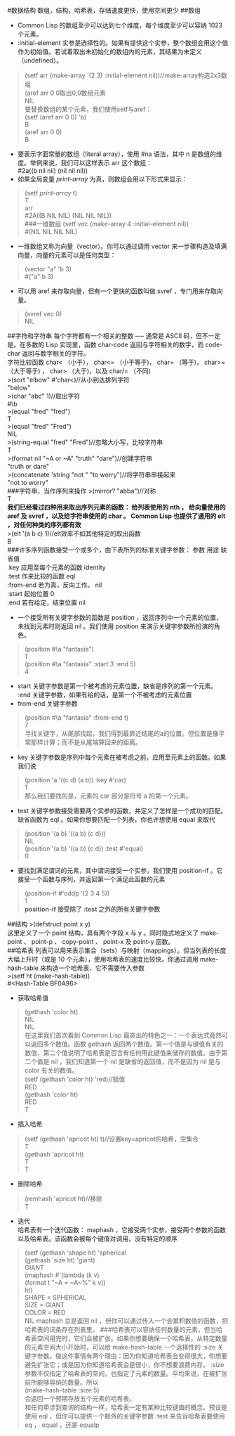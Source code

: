 #数据结构
数组，结构，哈希表，存储速度更快，使用空间更少
##数组
- Common Lisp 的数组至少可以达到七个维度，每个维度至少可以容纳 1023 个元素。  
- :initial-element 实参是选择性的。如果有提供这个实参，整个数组会用这个值作为初始值。若试着取出未初始化的数组内的元素，其结果为未定义（undefined）。
>(setf arr (make-array '(2 3) :initial-element nil))//make-array构造2x3数组  
>(aref arr 0 0取出0,0数组元素  
NIL  
要替换数组的某个元素，我们使用setf与aref：  
>(setf (aref arr 0 0) 'b)  
B  
>(aref arr 0 0)  
B  
- 要表示字面常量的数组（literal array），使用 #na 语法，其中 n 是数组的维度。举例来说，我们可以这样表示 arr 这个数组：  
\#2a((b nil nil) (nil nil nil))  
- 如果全局变量 *print-array* 为真，则数组会用以下形式来显示：
>(setf *print-array* t)  
T  
>arr  
\#2A((B NIL NIL) (NIL NIL NIL))  
###一维数组
>(setf vec (make-array 4 :initial-element nil))  
\#(NIL NIL NIL NIL)  
- 一维数组又称为向量（vector）。你可以通过调用 vector 来一步骤构造及填满向量，向量的元素可以是任何类型：  
>(vector "a" 'b 3)  
\#("a" b 3)  
- 可以用 aref 来存取向量，但有一个更快的函数叫做 svref ，专门用来存取向量。  
>(svref vec 0)  
NIL  

##字符和字符串
每个字符都有一个相关的整数 ── 通常是 ASCII 码，但不一定是。在多数的 Lisp 实现里，函数 char-code 返回与字符相关的数字，而 code-char 返回与数字相关的字符。  
字符比较函数 char< （小于）， char<= （小于等于)， char= （等于)， char>= （大于等于) ， char> （大于)，以及 char/= （不同)  
\>(sort "elbow" #'char<)//从小到达排列字符  
"below"  
\>(char "abc" 1)//取出字符  
\#\\b  
\>(equal "fred" "fred")  
T  
\>(equal "fred" "Fred")  
NIL  
\>(string-equal "fred" "Fred")//忽略大小写，比较字符串  
T  
\>(format nil "~A or ~A" "truth" "dare")//创建字符串  
"truth or dare"  
\>(concatenate 'string "not " "to worry")//将字符串串接起来  
"not to worry"  
###字符串，当作序列来操作
\>(mirror? "abba")//对称  
T  
**我们已经看过四种用来取出序列元素的函数： 给列表使用的 nth ， 给向量使用的 aref 及 svref ，以及给字符串使用的 char 。 Common Lisp 也提供了通用的 elt ，对任何种类的序列都有效**  
\>(elt '(a b c) 1)//elt效率不如其他特定的取出函数  
B  
###许多序列函数接受一个或多个，由下表所列的标准关键字参数：
参数      用途                    缺省值  
:key      应用至每个元素的函数    identity  
:test     作来比较的函数          eql  
:from-end 若为真，反向工作。      nil  
:start    起始位置                0  
:end      若有给定，结束位置      nil  
- 一个接受所有关键字参数的函数是 position ，返回序列中一个元素的位置，未找到元素时则返回 nil 。我们使用 position 来演示关键字参数所扮演的角色。  
>(position #\a "fantasia")  
1  
>(position #\a "fantasia" :start 3 :end 5)  
4  
- start 关键字参数是第一个被考虑的元素位置，缺省是序列的第一个元素。 :end 关键字参数，如果有给的话，是第一个不被考虑的元素位置  
- from-end 关键字参数  
>(position #\a "fantasia" :from-end t)  
7  
寻找关键字，从尾部找起，我们得到最靠近结尾的a的位置。但位置是像平常那样计算；而不是从尾端算回来的距离。  
- key 关键字参数是序列中每个元素在被考虑之前，应用至元素上的函数。如果我们说  
>(position 'a '((c d) (a b)) :key #'car)  
1  
那么我们要找的是，元素的 car 部分是符号 a 的第一个元素。  
- test 关键字参数接受需要两个实参的函数，并定义了怎样是一个成功的匹配。缺省函数为 eql 。如果你想要匹配一个列表，你也许想使用 equal 来取代  
>(position '(a b) '((a b) (c d)))  
NIL  
>(position '(a b) '((a b) (c d)) :test #'equal)  
0  
- 要找到满足谓词的元素，其中谓词接受一个实参，我们使用 position-if 。它接受一个函数与序列，并返回第一个满足此函数的元素  
>(position-if #'oddp '(2 3 4 5))  
1  
**position-if 接受除了 :test 之外的所有关键字参数**

##结构
\>(defstruct point x y)  
这里定义了一个 point 结构，具有两个字段 x 与 y 。同时隐式地定义了 make-point 、 point-p 、 copy-point 、 point-x 及 point-y 函数。  
##哈希表
列表可以用来表示集合（sets）与映射（mappings）。但当列表的长度大幅上升时（或是 10 个元素），使用哈希表的速度比较快。你通过调用 make-hash-table 来构造一个哈希表，它不需要传入参数  
\>(setf ht (make-hash-table))  
\#\<Hash-Table BF0A96\>  
- 获取哈希值  
>(gethash 'color ht)  
NIL  
NIL  
在这里我们首次看到 Common Lisp 最突出的特色之一：一个表达式竟然可以返回多个数值。函数 gethash 返回两个数值。第一个值是与键值有关的数值，第二个值说明了哈希表是否含有任何用此键值来储存的数值。由于第二个值是 nil ，我们知道第一个 nil 是缺省的返回值，而不是因为 nil 是与 color 有关的数值。  
>(setf (gethash 'color ht) 'red)//赋值  
RED  
>(gethash 'color ht)  
RED  
T  
- 插入哈希  
>(setf (gethash 'apricot ht) t)//设置key=apricot的哈希，空集合  
T  
>(gethash 'apricot ht)  
T  
T  
- 删除哈希  
>(remhash 'apricot ht)//移除  
T  
- 迭代  
哈希表有一个迭代函数： maphash ，它接受两个实参，接受两个参数的函数以及哈希表。该函数会被每个键值对调用，没有特定的顺序  
>(setf (gethash 'shape ht) 'spherical  
        (gethash 'size ht) 'giant)  
GIANT  
>(maphash #'(lambda (k v)  
               (format t "~A = ~A~%" k v))  
           ht)  
SHAPE = SPHERICAL  
SIZE = GIANT  
COLOR = RED  
NIL 
maphash 总是返回 nil ，但你可以通过传入一个会累积数值的函数，把哈希表的词条存在列表里。
###哈希表可以容纳任何数量的元素，但当哈希表空间用完时，它们会被扩张。如果你想要确保一个哈希表，从特定数量的元素空间大小开始时，可以给 make-hash-table 一个选择性的 :size 关键字参数。做这件事情有两个理由：因为你知道哈希表会变得很大，你想要避免扩张它；或是因为你知道哈希表会是很小，你不想要浪费内存。 :size 参数不仅指定了哈希表的空间，也指定了元素的数量。平均来说，在被扩张前所能够容纳的数量。所以  
(make-hash-table :size 5)  
会返回一个预期存放五个元素的哈希表。  
和任何牵涉到查询的结构一样，哈希表一定有某种比较键值的概念。预设是使用 eql ，但你可以提供一个额外的关键字参数 :test 来告诉哈希表要使用 eq ， equal ，还是 equalp  

